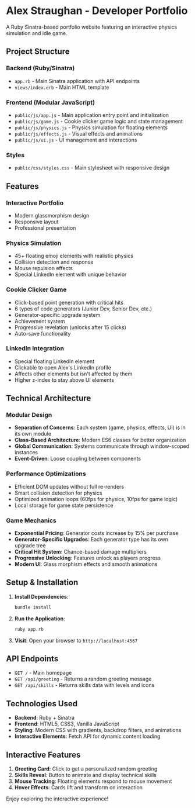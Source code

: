 # Alex Straughan - Developer Portfolio

A Ruby Sinatra-based portfolio website featuring an interactive physics simulation and idle game.

## Project Structure

### Backend (Ruby/Sinatra)
- `app.rb` - Main Sinatra application with API endpoints
- `views/index.erb` - Main HTML template

### Frontend (Modular JavaScript)
- `public/js/app.js` - Main application entry point and initialization
- `public/js/game.js` - Cookie clicker game logic and state management
- `public/js/physics.js` - Physics simulation for floating elements
- `public/js/effects.js` - Visual effects and animations
- `public/js/ui.js` - UI management and interactions

### Styles
- `public/css/styles.css` - Main stylesheet with responsive design

## Features

### Interactive Portfolio
- Modern glassmorphism design
- Responsive layout
- Professional presentation

### Physics Simulation
- 45+ floating emoji elements with realistic physics
- Collision detection and response
- Mouse repulsion effects
- Special LinkedIn element with unique behavior

### Cookie Clicker Game
- Click-based point generation with critical hits
- 6 types of code generators (Junior Dev, Senior Dev, etc.)
- Generator-specific upgrade system
- Achievement system
- Progressive revelation (unlocks after 15 clicks)
- Auto-save functionality

### LinkedIn Integration
- Special floating LinkedIn element
- Clickable to open Alex's LinkedIn profile
- Affects other elements but isn't affected by them
- Higher z-index to stay above UI elements

## Technical Architecture

### Modular Design
- **Separation of Concerns**: Each system (game, physics, effects, UI) is in its own module
- **Class-Based Architecture**: Modern ES6 classes for better organization
- **Global Communication**: Systems communicate through window-scoped instances
- **Event-Driven**: Loose coupling between components

### Performance Optimizations
- Efficient DOM updates without full re-renders
- Smart collision detection for physics
- Optimized animation loops (60fps for physics, 10fps for game logic)
- Local storage for game state persistence

### Game Mechanics
- **Exponential Pricing**: Generator costs increase by 15% per purchase
- **Generator-Specific Upgrades**: Each generator type has its own upgrade tree
- **Critical Hit System**: Chance-based damage multipliers
- **Progressive Unlocking**: Features unlock as players progress
- **Modern UI**: Glass morphism effects and smooth animations

## Setup & Installation

1. **Install Dependencies**:
   ```bash
   bundle install
   ```

2. **Run the Application**:
   ```bash
   ruby app.rb
   ```

3. **Visit**: Open your browser to `http://localhost:4567`

## API Endpoints

- `GET /` - Main homepage
- `GET /api/greeting` - Returns a random greeting message
- `GET /api/skills` - Returns skills data with levels and icons

## Technologies Used

- **Backend**: Ruby + Sinatra
- **Frontend**: HTML5, CSS3, Vanilla JavaScript
- **Styling**: Modern CSS with gradients, backdrop filters, and animations
- **Interactive Elements**: Fetch API for dynamic content loading

## Interactive Features

1. **Greeting Card**: Click to get a personalized random greeting
2. **Skills Reveal**: Button to animate and display technical skills
3. **Mouse Tracking**: Floating elements respond to mouse movement
4. **Hover Effects**: Cards lift and transform on interaction

Enjoy exploring the interactive experience!
